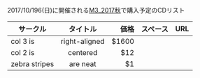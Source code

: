 2017/10/196(日)に開催される[M3_2017秋](http://www.m3net.jp)で購入予定のCDリスト

| サークル       | タイトル      | 価格  | スペース | URL|
| ------------- |:-------------:| -----:|:-------|:---|
| col 3 is      | right-aligned | $1600 |||
| col 2 is      | centered      |   $12 |||
| zebra stripes | are neat      |    $1 |||
